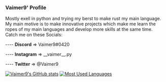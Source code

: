 ### Vaimer9' Profile

<!--
**Vaimer9/Vaimer9** is a ✨ _special_ ✨ repository because its `README.md` (this file) appears on your GitHub profile.

Here are some ideas to get you started:

- 🔭 I’m currently working on ...
- 🌱 I’m currently learning ...
- 👯 I’m looking to collaborate on ...
- 🤔 I’m looking for help with ...
- 💬 Ask me about ...
- 📫 How to reach me: ...
- 😄 Pronouns: ...
- ⚡ Fun fact: ...
-->

Mostly exell in python and trying my berst to make rust my main language. My main motive is to make innovative projects which make me learn the ropes of my main languages and develop more skills at the same time. 
Catch me on these Socials: 

---- **Discord**   => Vaimer9#0420 

---- **Instagram** => \_\_vaimer\_\_.py 

---- **Twitter**   => @Vaimer9 


[![Vaimer9's GitHub stats](https://github-readme-stats.vercel.app/api?username=Vaimer9&theme=dracula)](https://github.com/anuraghazra/github-readme-stats)
[![Most Used Languages](https://github-readme-stats.vercel.app/api/top-langs/?username=Vaimer9&theme=dracula)](https://github.com/anuraghazra/github-readme-stats)

